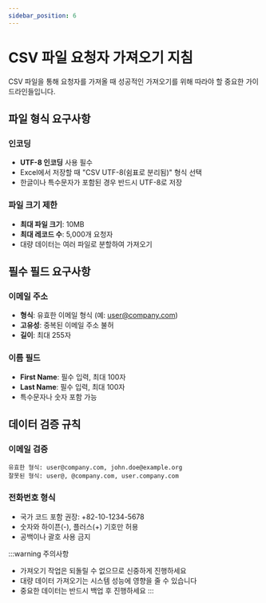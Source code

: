 ```yaml
---
sidebar_position: 6
---
```


# CSV 파일 요청자 가져오기 지침

CSV 파일을 통해 요청자를 가져올 때 성공적인 가져오기를 위해 따라야 할 중요한 가이드라인들입니다.

## 파일 형식 요구사항

### 인코딩
- **UTF-8 인코딩** 사용 필수
- Excel에서 저장할 때 "CSV UTF-8(쉼표로 분리됨)" 형식 선택
- 한글이나 특수문자가 포함된 경우 반드시 UTF-8로 저장

### 파일 크기 제한
- **최대 파일 크기**: 10MB
- **최대 레코드 수**: 5,000개 요청자
- 대량 데이터는 여러 파일로 분할하여 가져오기

## 필수 필드 요구사항

### 이메일 주소
- **형식**: 유효한 이메일 형식 (예: user@company.com)
- **고유성**: 중복된 이메일 주소 불허
- **길이**: 최대 255자

### 이름 필드
- **First Name**: 필수 입력, 최대 100자
- **Last Name**: 필수 입력, 최대 100자
- 특수문자나 숫자 포함 가능

## 데이터 검증 규칙

### 이메일 검증
```
유효한 형식: user@company.com, john.doe@example.org
잘못된 형식: user@, @company.com, user.company.com
```

### 전화번호 형식
- 국가 코드 포함 권장: +82-10-1234-5678
- 숫자와 하이픈(-), 플러스(+) 기호만 허용
- 공백이나 괄호 사용 금지

:::warning 주의사항
- 가져오기 작업은 되돌릴 수 없으므로 신중하게 진행하세요
- 대량 데이터 가져오기는 시스템 성능에 영향을 줄 수 있습니다
- 중요한 데이터는 반드시 백업 후 진행하세요
:::